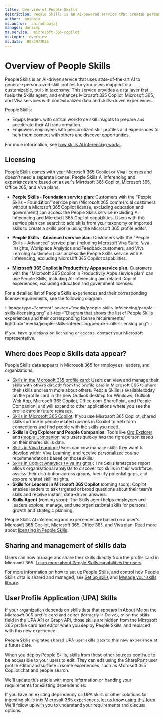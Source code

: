 ```yaml
---
title:  Overview of People Skills
description: People Skills is an AI-powered service that creates personalized skill profiles for users, integrating with Microsoft 365 tools to enhance skills-based experiences.
author:  anibajaj 
ms.author:  anirudhbajaj
manager: dansimp
ms.service:  microsoft-365-copilot
ms.topic:  overview
ms.date:  05/29/2025
---
```


# Overview of People Skills

People Skills is an AI-driven service that uses state-of-the-art AI to generate personalized skill profiles for your users mapped to a customizable, built-in taxonomy. This service provides a data layer that fuels the Skills agent, and enhances Microsoft 365 Copilot, Microsoft 365, and Viva services with contextualized data and skills-driven experiences. 

People Skills:

- Equips leaders with critical workforce skill insights to prepare and accelerate their AI transformation.
- Empowers employees with personalized skill profiles and experiences to help them connect with others and discover opportunities.

For more information, see [how skills AI inferencing works](people-skills-ai-inferencing.md).

## Licensing

People Skills comes with your Microsoft 365 Copilot or Viva licenses and doesn't need a separate license. People Skills AI inferencing and experiences are based on a user's Microsoft 365 Copilot, Microsoft 365, Office 365, and Viva plans.

- **People Skills - Foundation service plan**: Customers with the "People Skills – Foundation" service plan (Microsoft 365 commercial customers without a Microsoft 365 Copilot license, excluding education and government) can access the People Skills service excluding AI inferencing and Microsoft 365 Copilot capabilities. Users with this service plan can search to add skills from your taxonomy or imported skills to create a skills profile using the Microsoft 365 profile editor.

- **People Skills - Advanced service plan**: Customers with the "People Skills – Advanced" service plan (including Microsoft Viva Suite, Viva Insights, Workplace Analytics and Feedback customers, and Viva Learning customers) can access the People Skills service with AI inferencing, excluding Microsoft 365 Copilot capabilities.

- **Microsoft 365 Copilot in Productivity Apps service plan**: Customers with the "Microsoft 365 Copilot in Productivity Apps service plan" can use People Skills, including AI-inferencing and related Copilot experiences, excluding education and government licenses.

For a detailed list of People Skills experiences and their corresponding license requirements, see the following diagram.

:::image type="content" source="media/people-skills-inferencing/people-skills-licensing.png" alt-text="Diagram that shows the list of People Skills experiences and their corresponding license requirements." lightbox="media/people-skills-inferencing/people-skills-licensing.png":::

If you have questions on licensing or access, contact your Microsoft representative.

## Where does People Skills data appear?

People Skills data appears in Microsoft 365 for employees, leaders, and organizations:  

- [Skills in the Microsoft 365 profile card](https://support.microsoft.com/office/explore-what-you-can-do-with-your-skills-0e8dd61c-89b9-42de-8e4d-7c606806cf40): Users can view and manage their skills with others directly from the profile card in Microsoft 365 to share their skills and learn more about others. People Skills is available today on the profile card in the new Outlook desktop for Windows, Outlook Web App, Microsoft 365 Copilot, Office.com, SharePoint, and People Companion, and will expand to other applications where you see the profile card in future releases.
- [Skills in Microsoft 365 Copilot](https://support.microsoft.com/office/overview-of-people-skills-988029ce-f749-4f99-a6f3-f2e4cef450ae): If you use Microsoft 365 Copilot, shared skills surface in people related queries in Copilot to help form connections and find people with the skills you need.
- **Skills in Org Explorer and People Companion**:  Tools like [Org Explorer](https://support.microsoft.com/topic/org-explorer-40c65909-b12d-4ab9-8d6c-a1592789dc8e) and [People Companion](/microsoft-365-apps/companions/people) help users quickly find the right person based on their shared skills data.
- [Skills in Viva Learning: ](https://aka.ms/Admindocupdate)Users can now manage skills they want to develop within Viva Learning, and receive personalized course recommendations based on those skills.
- [Skills in Copilot Analytics (Viva Insights)](/viva/insights/advanced/analyst/templates/skills-landscape): The Skills landscape report allows organizational analysts to discover top skills in their workforce, assess their distribution across groups, identify potential gaps, and explore related skill insights.
- **Skills for Leaders in Microsoft 365 Copilot** (coming soon): Copilot enables leaders to ask targeted or broad questions about their team’s skills and receive instant, data-driven answers.  
- **Skills Agent** (coming soon): The Skills agent helps employees and leaders explore, manage, and use organizational skills for personal growth and strategic planning. 

People Skills AI inferencing and experiences are based on a user's Microsoft 365 Copilot, Microsoft 365, Office 365, and Viva plan. Read more about [licensing in People Skills](#licensing).

## Sharing and management of skills data

Users can now manage and share their skills directly from the profile card in Microsoft 365. [Learn more about People Skills capabilities for users](https://support.microsoft.com/en-us/office/overview-of-people-skills-988029ce-f749-4f99-a6f3-f2e4cef450ae)

For more information on how to set up People Skills, and control how People Skills data is shared and managed, see [Set up skills](people-skills-setup.md) and [Manage your skills library](people-skills-manage-skills-library.md).

## User Profile Application (UPA) Skills

If your organization depends on skills data that appears in About Me on the Microsoft 365 profile card and editor (formerly in Delve), or on the skills field in the UPA API or Graph API, those skills are hidden from the Microsoft 365 profile card and editor when you deploy People Skills, and replaced with this new experience. 

People Skills migrates shared UPA user skills data to this new experience at a future date. 

When you deploy People Skills, skills from these other sources continue to be accessible to your users to edit. They can edit using the SharePoint user profile editor and surface in some experiences, such as Microsoft 365 Copilot chat and people search. 

We'll update this article with more information on handing your requirements for existing dependencies.

If you have an existing dependency on UPA skills or other solutions for ingesting skills into Microsoft 365 experiences, [let us know using this form](https://go.microsoft.com/fwlink/?linkid=2320998). We'll follow up with you to understand your requirements and discuss options.

